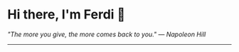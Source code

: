 <h1>Hi there, I'm Ferdi 👋</h1>

<p><em>
  "The more you give, the more comes back to you." — Napoleon Hill
</em></p>

---
